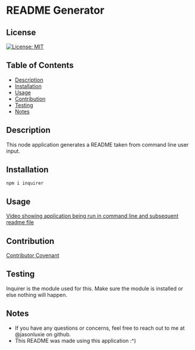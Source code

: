 
  # README Generator
  ## License
  [![License: MIT](https://img.shields.io/badge/License-MIT-yellow.svg)](https://opensource.org/licenses/MIT)

  ## Table of Contents
  * [Description](#Description)
  * [Installation](#Installation)
  * [Usage](#Usage)
  * [Contribution](#Contribution)
  * [Testing](#Testing)
  * [Notes](#Notes)
  ## Description
  This node application generates a README taken from command line user input.

  ## Installation
  ```
  npm i inquirer
  ```

  ## Usage 
  [Video showing application being run in command line and subsequent readme file]()

  ## Contribution
  [Contributor Covenant](https://www.contributor-covenant.org/)

  ## Testing
  Inquirer is the module used for this. Make sure the module is installed or else nothing will happen.

  ## Notes
  * If you have any questions or concerns, feel free to reach out to me at @jasonluxie on github.
  * This README was made using this application :^)

